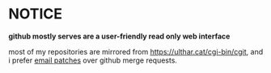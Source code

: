# NOTICE

**github mostly serves are a user-friendly read only web interface**

most of my repositories are mirrored from https://ulthar.cat/cgi-bin/cgit,
and i prefer [email patches](https://git-send-email.io/) over github merge
requests.
